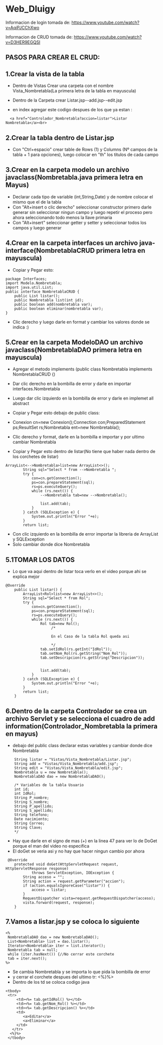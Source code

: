 # Web_Dluigy

Informacion de login tomada de:
https://www.youtube.com/watch?v=AqiPJCChXwo

Informacion de CRUD tomada de:
https://www.youtube.com/watch?v=D3HER9EGQSI

## PASOS PARA CREAR EL CRUD:

1.Crear la vista de la tabla
- 
- Dentro de Vistas Crear una carpeta con el nombre Vista_Nombretabla(La primera letra de la tabla en mayuscula)

- Dentro de la Carpeta crear Listar.jsp--add.jsp--edit.jsp

- en index agregar este codigo despues de los que ya estan : 
```
  <a href="Controlador_Nombretabla?accion=listar">Listar Nombretabla</a><br>
```
2.Crear la tabla dentro de Listar.jsp
  -
-  Con "Ctrl+espacio" crear table de Rows (1) y Columns (Nº campos de la tabla + 1 para opciones), luego colocar en "th" los titulos de cada campo

3.Crear en la carpeta modelo un archivo javaclass(Nombretabla.java primera letra en Mayus)
-
-  Declarar cada tipo de variable (int,String,Date) y de nombre colocar el mismo que el de la tabla
-  Con "Alt+insert o clic derecho" seleccionar constructor primero darle generar sin seleccionar ningun campo y luego repetir el proceso pero ahora seleccionando todo menos la llave primaria 
-  Con "Alt+insert" seleccionar getter y setter y seleccionar todos los campos y luego generar

4.Crear en la carpeta interfaces un archivo java-interface(NombretablaCRUD primera letra en mayuscula)
-
- Copiar y Pegar esto:


```
package Interfaces;
import Modelo.Nombretabla;
import java.util.List;
public interface NombretablaCRUD {
    public List listar();
    public Nombretabla list(int id);
    public boolean add(nombretabla var);
    public boolean eliminar(nombretabla var);
}
```


-  Clic derecho y luego darle en format y cambiar los valores donde se indica :) 

5.Crear en la carpeta ModeloDAO un archivo javaclass(NombretablaDAO primera letra en mayuscula)
-
-  Agregar el metodo implements (public class Nombretabla implements NombretablaCRUD {)
-  Dar clic derecho en la bombilla de error y darle en importar interfaces.Nombretabla
-  Luego dar clic izquierdo en la bombilla de error y darle en implemet all abstract

-  Copiar y Pegar esto debajo de public class:
-  Conexion cn=new Conexion();Connection con;PreparedStatement ps;ResultSet rs;Nombretabla ent=new Nombretabla();
-  Clic derecho y format, darle en la bombilla e importar y por ultimo cambiar Nombretabla
-  Copiar y Pegar esto dentro de listar(No tiene que haber nada dentro de los corchetes de listar)
```
ArrayList<-->Nombretabla>list=new ArrayList<>();
        String sql="Select * from -->Nombretabla ";
        try {
            con=cn.getConnection();
            ps=con.prepareStatement(sql);
            rs=ps.executeQuery();
            while (rs.next()) {
                -->Nombretabla tab=new -->Nombretabla();
                
                list.add(tab);
            }
        } catch (SQLException e) {
            System.out.println("Error "+e);
        }
        return list;
```
-  Con clic izquierdo en la bombilla de error importar la libreria de ArrayList y SQLException
-  Solo cambiar donde dice Nombretabla

5.1TOMAR LOS DATOS
-
-  Lo que va aqui dentro de listar toca verlo en el video porque ahi se explica mejor

```
@Override
    public List listar() {
        ArrayList<Rol>list=new ArrayList<>();
        String sql="Select * from Rol";
        try {
            con=cn.getConnection();
            ps=con.prepareStatement(sql);
            rs=ps.executeQuery();
            while (rs.next()) {
                Rol tab=new Rol();
                     /*
                     
                     En el Caso de la tabla Rol queda asi
                     
                     */
                tab.setIdRol(rs.getInt("IdRol"));
                tab.setNom_Rol(rs.getString("Nom_Rol"));
                tab.setDescripcion(rs.getString("Descripcion"));
                     
                     
                list.add(tab);
            }
        } catch (SQLException e) {
            System.out.println("Error "+e);
        }
        return list;
    }
```

6.Dentro de la carpeta Controlador se crea un archivo Servlet y se selecciona el cuadro de add information(Controlador_Nombretabla la primera en mayus)
-
-  debajo del public class declarar estas variables  y cambiar donde dice Nombretabla 
```
    String listar = "Vistas/Vista_Nombretabla/Listar.jsp";
    String add = "Vistas/Vista_Nombretabla/add.jsp";
    String edit = "Vistas/Vista_Nombretabla/edit.jsp";
    Nombretabla u = new Nombretabla();
    NombretablaDAO dao = new NombretablaDAO();
    
    /* Variables de la tabla Usuario 
    int id;
    int IdRol;
    String P_nombre;
    String S_nombre;
    String P_apellido;
    String S_apellido;
    String telefono;
    Date nacimiento;
    String Correo;
    String Clave;
    */
```

-   Hay que darle en el signo de mas (+) en la linea 47 para ver lo de DoGet porque el man del video no especifica
-   El doGet se veria asi y no hay que hacer ningun cambio por ahora
```
 @Override
    protected void doGet(HttpServletRequest request, HttpServletResponse response)
            throws ServletException, IOException {
        String acceso = "";
        String action = request.getParameter("accion");
        if (action.equalsIgnoreCase("listar")) {
            acceso = listar;
        }
        RequestDispatcher vista=request.getRequestDispatcher(acceso);
        vista.forward(request, response);
    }
```
    
7.Vamos a listar.jsp y se coloca lo siguiente
-

```
<%
 NombretablaDAO dao = new NombretablaDAO();
 List<Nombretabla> list = dao.listar();
 Iterator<Nombretabla> iter = list.iterator();
 Nombretabla tab = null;
 while (iter.hasNext()) {//No cerrar este corchete
 tab = iter.next();
%>
```
-  Se cambia Nombretabla y se importa lo que pida la bombilla de error
-  y cerrar el corchete despues del ultimo tr:  <%}%>
-  Dentro de los td se coloca codigo java
```
<tbody>
 <tr>
     <td><%= tab.getIdRol() %></td>
     <td><%= tab.getNom_Rol() %></td>
     <td><%= tab.getDescripcion() %></td>
     <td>
        <a>Editar</a>
        <a>Eliminar</a>
     </td>
   </tr>
  <%}%>
 </tbody>
```
